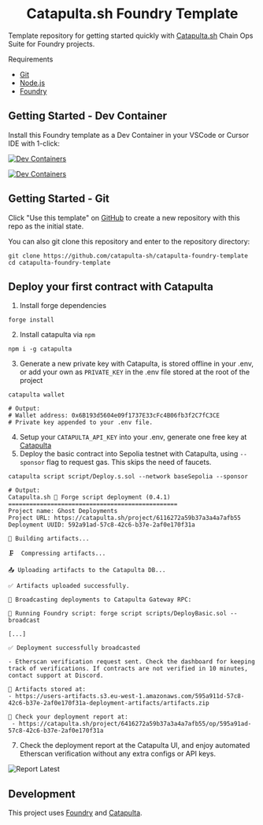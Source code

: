 # <h1 align="center"> Catapulta.sh Foundry Template</h1>
Template repository for getting started quickly with [Catapulta.sh](https://catapulta.sh/docs) Chain Ops Suite for Foundry projects.



Requirements

- [Git](https://gist.github.com/derhuerst/1b15ff4652a867391f03)
- [Node.js](https://gist.github.com/d2s/372b5943bce17b964a79)
- [Foundry](https://book.getfoundry.sh/)

## Getting Started - Dev Container
Install this Foundry template as a Dev Container in your VSCode or Cursor IDE with 1-click:

[![Dev Containers](https://img.shields.io/static/v1?label=Dev%20Containers&message=Open%20in%20Cursor&color=black&logo=visualstudiocode)](https://tinyurl.com/25msv9bd)

[![Dev Containers](https://img.shields.io/static/v1?label=Dev%20Containers&message=Open%20in%20VSCode&color=blue&logo=visualstudiocode)](https://vscode.dev/redirect?url=vscode://ms-vscode-remote.remote-containers/cloneInVolume?url=https://github.com/catapulta-sh/catapulta-foundry-template)



## Getting Started - Git
Click "Use this template" on [GitHub](https://github.com/catapulta-sh/catapulta-foundry-template) to create a new repository with this repo as the initial state.

You can also git clone this repository and enter to the repository directory:

```
git clone https://github.com/catapulta-sh/catapulta-foundry-template
cd catapulta-foundry-template
```

## Deploy your first contract with Catapulta

1. Install forge dependencies

```
forge install
```

2. Install catapulta via `npm`

```
npm i -g catapulta
```

3. Generate a new private key with Catapulta, is stored offline in your .env, or add your own as `PRIVATE_KEY` in the .env file stored at the root of the project

```
catapulta wallet

# Output:
# Wallet address: 0x6B193d5604e09f1737E33cFc4B06fb3f2C7fC3CE
# Private key appended to your .env file.
```
4. Setup your `CATAPULTA_API_KEY` into your .env, generate one free key at [Catapulta](https://catapulta.sh/auth)
5. Deploy the basic contract into Sepolia testnet with Catapulta, using `--sponsor` flag to request gas. This skips the need of faucets.

```
catapulta script script/Deploy.s.sol --network baseSepolia --sponsor
```

```
# Output:
Catapulta.sh 🏏 Forge script deployment (0.4.1)
================================================
Project name: Ghost Deployments
Project URL: https://catapulta.sh/project/6116272a59b37a3a4a7afb55
Deployment UUID: 592a91ad-57c8-42c6-b37e-2af0e170f31a

📀 Building artifacts...

🗜  Compressing artifacts...

📤 Uploading artifacts to the Catapulta DB...

✅ Artifacts uploaded successfully.

📡 Broadcasting deployments to Catapulta Gateway RPC:

📜 Running Foundry script: forge script scripts/DeployBasic.sol --broadcast

[...]

✅ Deployment successfully broadcasted

- Etherscan verification request sent. Check the dashboard for keeping track of verifications. If contracts are not verified in 10 minutes, contact support at Discord.

💾 Artifacts stored at:
- https://users-artifacts.s3.eu-west-1.amazonaws.com/595a911d-57c8-42c6-b37e-2af0e170f31a-deployment-artifacts/artifacts.zip

📸 Check your deployment report at:
 - https://catapulta.sh/project/6416272a59b37a3a4a7afb55/op/595a91ad-57c8-42c6-b37e-2af0e170f31a
```

7. Check the deployment report at the Catapulta UI, and enjoy automated Etherscan verification without any extra configs or API keys.

![Report Latest](https://github.com/catapulta-sh/catapulta-foundry-template/assets/11179847/b34f165c-1846-4ae7-b0cb-c6493460a558)

## Development

This project uses [Foundry](https://getfoundry.sh) and [Catapulta](https://catapulta.sh/docs).
